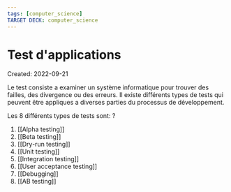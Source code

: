 ```yaml
---
tags: [computer_science] 
TARGET DECK: computer_science
---
```

# Test d'applications
Created: 2022-09-21

Le test consiste a examiner un système informatique pour trouver des failles, des divergence ou des erreurs. Il existe différents types de tests qui peuvent être appliques a diverses parties du processus de développement.

Les 8 différents types de tests sont:
?
1. [[Alpha testing]]
2. [[Beta testing]]
3. [[Dry-run testing]]
4. [[Unit testing]]
5. [[Integration testing]]
6. [[User acceptance testing]]
7. [[Debugging]]
8. [[AB testing]]
<!--SR:!2022-10-03,8,250-->